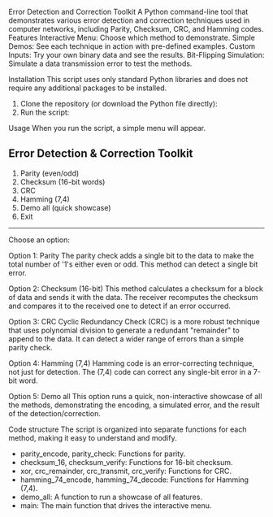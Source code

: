 Error Detection and Correction Toolkit
A Python command-line tool that demonstrates various error detection and correction techniques used in computer networks, including Parity, Checksum, CRC, and Hamming codes.
Features
Interactive Menu: Choose which method to demonstrate.
Simple Demos: See each technique in action with pre-defined examples.
Custom Inputs: Try your own binary data and see the results.
Bit-Flipping Simulation: Simulate a data transmission error to test the methods.

Installation
This script uses only standard Python libraries and does not require any additional packages to be installed.
1. Clone the repository (or download the Python file directly):
2. Run the script:

Usage
When you run the script, a simple menu will appear.

Error Detection & Correction Toolkit
------------------------------------------------------------
1) Parity (even/odd)
2) Checksum (16-bit words)
3) CRC
4) Hamming (7,4)
5) Demo all (quick showcase)
0) Exit
------------------------------------------------------------
Choose an option:

Option 1: Parity
The parity check adds a single bit to the data to make the total number of '1's either even or odd. This method can detect a single bit error.

Option 2: Checksum (16-bit)
This method calculates a checksum for a block of data and sends it with the data. The receiver recomputes the checksum and compares it to the received one to detect if an error occurred.

Option 3: CRC
Cyclic Redundancy Check (CRC) is a more robust technique that uses polynomial division to generate a redundant "remainder" to append to the data. It can detect a wider range of errors than a simple parity check.

Option 4: Hamming (7,4)
Hamming code is an error-correcting technique, not just for detection. The (7,4) code can correct any single-bit error in a 7-bit word.

Option 5: Demo all
This option runs a quick, non-interactive showcase of all the methods, demonstrating the encoding, a simulated error, and the result of the detection/correction.

Code structure
The script is organized into separate functions for each method, making it easy to understand and modify.
- parity_encode, parity_check: Functions for parity.
- checksum_16, checksum_verify: Functions for 16-bit checksum.
- xor, crc_remainder, crc_transmit, crc_verify: Functions for CRC.
- hamming_74_encode, hamming_74_decode: Functions for Hamming (7,4).
- demo_all: A function to run a showcase of all features.
- main: The main function that drives the interactive menu.
